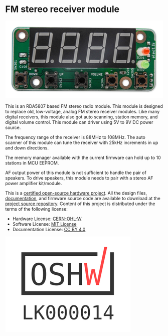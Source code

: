 # FM stereo receiver module
![EL0002 Module](https://raw.githubusercontent.com/dilshan/rda5807-fm-radio-module/refs/heads/main/resources/images/rda5807m-radio-module.jpg)

This is an RDA5807 based FM stereo radio module. This module is designed to replace old, low-voltage, analog FM stereo receiver modules. Like many digital receivers, this module also got auto scanning, station memory, and digital volume control. This module can driver using 5V to 9V DC power source.

The frequency range of the receiver is 88MHz to 108MHz. The auto scanner of this module can tune the receiver with 25kHz increments in up and down directions. 

The memory manager available with the current firmware can hold up to 10 stations in MCU EEPROM. 

AF output power of this module is not sufficient to handle the pair of speakers. To drive speakers, this module needs to pair with a stereo AF power amplifier kit/module.

This is a [certified open-source hardware project](https://certification.oshwa.org/lk000014.html). All the design files, [documentation](https://github.com/dilshan/rda5807-fm-radio-module/wiki), and firmware source code are available to download at the [project source repository](https://github.com/dilshan/rda5807-fm-radio-module/tree/main/firmware). Content of this project is distributed under the terms of the following license:

 - Hardware License: [CERN-OHL-W](https://opensource.org/CERN-OHL-W)
 - Software License: [MIT License](https://github.com/dilshan/rda5807-fm-radio-module/blob/main/LICENSE)
 - Documentation License: [CC BY 4.0](https://creativecommons.org/licenses/by/4.0)
 
 ![LK000014](https://raw.githubusercontent.com/dilshan/rda5807-fm-radio-module/refs/heads/main/resources/oshwa/LK000014.png)
